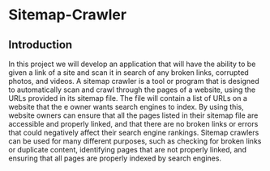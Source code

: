 # Sitemap-Crawler
## Introduction
In this project we will develop an application that will have the ability to be given a link of a site and scan it in search of any broken links, corrupted photos, and videos. A sitemap crawler is a tool or program that is designed to automatically scan and crawl through the pages of a website, using the URLs provided in its sitemap file. The file will contain a list of URLs on a website that the e owner wants search engines to index. By using this, website owners can ensure that all the pages listed in their sitemap file are accessible and properly linked, and that there are no broken links or errors that could negatively affect their search engine rankings. Sitemap crawlers can be used for many different purposes, such as checking for broken links or duplicate content, identifying pages that are not properly linked, and ensuring that all pages are properly indexed by search engines. 
